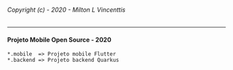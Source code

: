 ###### Copyright (c) - 2020 - Milton L Vincenttis

---

#### Projeto Mobile Open Source  -  2020

```
*.mobile  => Projeto mobile Flutter
*.backend => Projeto backend Quarkus 
```
